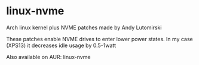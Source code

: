 # linux-nvme

Arch linux kernel plus NVME patches made by Andy Lutomirski 

These patches enable NVME drives to enter lower power states.
In my case (XPS13) it decreases idle usage by 0.5-1watt

Also available on AUR: linux-nvme
